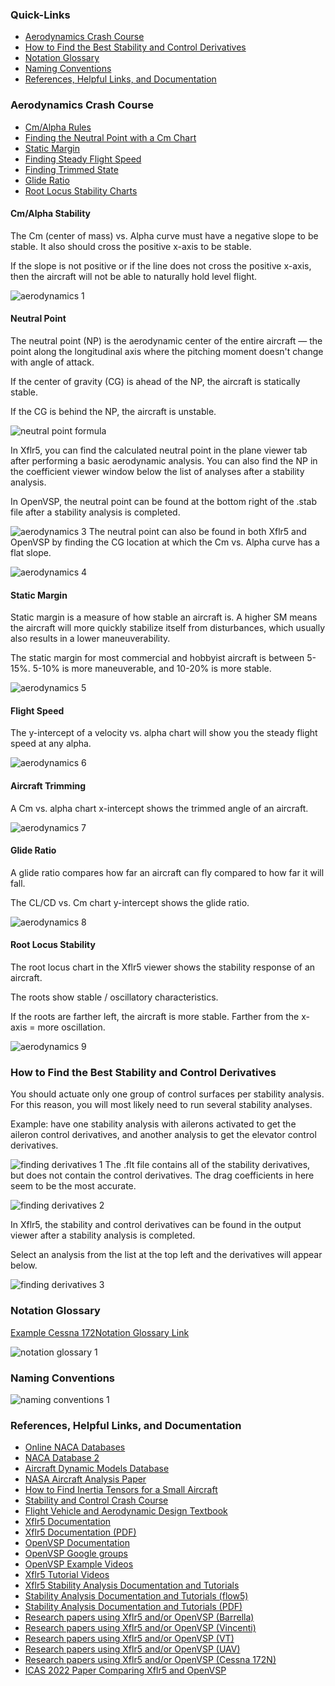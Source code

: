 


### Quick-Links


* [Aerodynamics Crash Course](#aerodynamics-crash-course)
* [How to Find the Best Stability and Control Derivatives](#how-to-find-the-best-stability-and-control-derivatives)
* [Notation Glossary](#notation-glossary)
* [Naming Conventions](#naming-conventions)
* [References, Helpful Links, and Documentation](#references-helpful-links-and-documentation)



### Aerodynamics Crash Course


* [Cm/Alpha Rules](#cmalpha-stability)
* [Finding the Neutral Point with a Cm Chart](#neutral-point)
* [Static Margin](#static-margin)
* [Finding Steady Flight Speed](#flight-speed)
* [Finding Trimmed State](#aircraft-trimming)
* [Glide Ratio](#glide-ratio)
* [Root Locus Stability Charts](#root-locus-stability)


#### Cm/Alpha Stability


The Cm (center of mass) vs. Alpha curve must have a negative slope to be stable. It also should cross the positive x-axis to be stable.  

  

 If the slope is not positive or if the line does not cross the positive x-axis, then the aircraft will not be able to naturally hold level flight.  

![aerodynamics 1](../../assets/user_manual_assets/appendix%20pictures/aerodynamics%201.jpeg)
#### Neutral Point


The neutral point (NP) is the aerodynamic center of the entire aircraft — the point along the longitudinal axis where the pitching moment doesn't change with angle of attack.  

  

 If the center of gravity (CG) is ahead of the NP, the aircraft is statically stable.  

 If the CG is behind the NP, the aircraft is unstable.  

![neutral point formula](../../assets/user_manual_assets/appendix%20pictures/neutral%20point%20formula.jpeg)
  

 In Xflr5, you can find the calculated neutral point in the plane viewer tab after performing a basic aerodynamic analysis. You can also find the NP in the coefficient viewer window below the list of analyses after a stability analysis.  

  

 In OpenVSP, the neutral point can be found at the bottom right of the .stab file after a stability analysis is completed.  

![aerodynamics 3](../../assets/user_manual_assets/appendix%20pictures/aerodynamics%203.jpeg)
 The neutral point can also be found in both Xflr5 and OpenVSP by finding the CG location at which the Cm vs. Alpha curve has a flat slope.  

![aerodynamics 4](../../assets/user_manual_assets/appendix%20pictures/aerodynamics%204.jpeg)



#### Static Margin


Static margin is a measure of how stable an aircraft is. A higher SM means the aircraft will more quickly stabilize itself from disturbances, which usually also results in a lower maneuverability.  

  

 The static margin for most commercial and hobbyist aircraft is between 5-15%. 5-10% is more maneuverable, and 10-20% is more stable.  

![aerodynamics 5](../../assets/user_manual_assets/appendix%20pictures/aerodynamics%205.jpeg)



#### Flight Speed


The y-intercept of a velocity vs. alpha chart will show you the steady flight speed at any alpha.  

![aerodynamics 6](../../assets/user_manual_assets/appendix%20pictures/aerodynamics%206.jpeg)



#### Aircraft Trimming


A Cm vs. alpha chart x-intercept shows the trimmed angle of an aircraft.  

![aerodynamics 7](../../assets/user_manual_assets/appendix%20pictures/aerodynamics%207.jpeg)



#### Glide Ratio


A glide ratio compares how far an aircraft can fly compared to how far it will fall.  

  

 The CL/CD vs. Cm chart y-intercept shows the glide ratio.  

![aerodynamics 8](../../assets/user_manual_assets/appendix%20pictures/aerodynamics%208.jpeg)



#### Root Locus Stability


The root locus chart in the Xflr5 viewer shows the stability response of an aircraft.  

  

 The roots show stable / oscillatory characteristics.  

  

 If the roots are farther left, the aircraft is more stable. Farther from the x-axis = more oscillation.  

![aerodynamics 9](../../assets/user_manual_assets/appendix%20pictures/aerodynamics%209.jpeg)



### How to Find the Best Stability and Control Derivatives


You should actuate only one group of control surfaces per stability analysis. For this reason, you will most likely need to run several stability analyses.  

  

 Example: have one stability analysis with ailerons activated to get the aileron control derivatives, and another analysis to get the elevator control derivatives.  

![finding derivatives 1](../../assets/user_manual_assets/appendix%20pictures/finding%20derivatives%201.jpeg)
 The .flt file contains all of the stability derivatives, but does not contain the control derivatives. The drag coefficients in here seem to be the most accurate.  

![finding derivatives 2](../../assets/user_manual_assets/appendix%20pictures/finding%20derivatives%202.jpeg)
  

 In Xflr5, the stability and control derivatives can be found in the output viewer after a stability analysis is completed.  

  

 Select an analysis from the list at the top left and the derivatives will appear below.  

![finding derivatives 3](../../assets/user_manual_assets/appendix%20pictures/finding%20derivatives%203.jpeg)



### Notation Glossary


[Example Cessna 172Notation Glossary Link](https://us1mirror.flightgear.org/terrasync/fgdata/fgdata_2020_3/Aircraft-uiuc/models/cessna172/nonlinear.html)


![notation glossary 1](../../assets/user_manual_assets/appendix%20pictures/notation%20glossary%201.jpeg)
### Naming Conventions


![naming conventions 1](../../assets/user_manual_assets/appendix%20pictures/naming%20conventions%201.jpeg)
### References, Helpful Links, and Documentation


* [Online NACA Databases](http://airfoiltools.com/search/index?m%5Bgrp%5D=naca4d&m%5Bsort%5D=1)
* [NACA Database 2](https://m-selig.ae.illinois.edu/ads/coord_database.html)
* [Aircraft Dynamic Models Database](https://m-selig.ae.illinois.edu/apasim/Aircraft-uiuc.html)
* [NASA Aircraft Analysis Paper](https://ntrs.nasa.gov/api/citations/19720018355/downloads/19720018355.pdf)
* [How to Find Inertia Tensors for a Small Aircraft](https://www.schoolphysics.co.uk/age16-19/Mechanics/Simple%20harmonic%20motion/text/Bifilar_suspension/index.html)
* [Stability and Control Crash Course](https://ocw.mit.edu/courses/16-333-aircraft-stability-and-control-fall-2004/99dac83da0ad7eb8906ebac40e9e6ae1_lecture_2.pdf)
* [Flight Vehicle and Aerodynamic Design Textbook](https://flowlab.groups.et.byu.net/me415/flight.pdf)
* [Xflr5 Documentation](https://www.xflr5.tech/xflr5.htm)
* [Xflr5 Documentation (PDF)](https://aero.us.es/adesign/Slides/Extra/Aerodynamics/Software/XFLR5/XFLR5%20v6.10.02/Guidelines.pdf)
* [OpenVSP Documentation](https://vspu.larc.nasa.gov/training-content/chapter-5-advanced-openvsp-techniques/)
* [OpenVSP Google groups](https://groups.google.com/g/openvsp/c/Pb93zCFufJA/m/mRHC0fD7CQAJ)
* [OpenVSP Example Videos](https://www.bing.com/videos/riverview/relatedvideo?q=using+openvsp+to+find+stability+derivatives&mid=797311886965F9F42A1A797311886965F9F42A1A&FORM=VIRE)
* [Xflr5 Tutorial Videos](https://www.youtube.com/playlist?list=PLtl5ylS6jdP6uOxzSJKPnUsvMbkmalfKg)
* [Xflr5 Stability Analysis Documentation and Tutorials](https://ebrary.net/59623/engineering/analyzing_decode_with_xflr5_stability)
* [Stability Analysis Documentation and Tutorials (flow5)](https://flow5.tech/docs/flow5_doc/Tutorials/Stability.html)
* [Stability Analysis Documentation and Tutorials (PDF)](https://www.xflr5.com/docs/XFLR5_and_Stability_analysis.pdf)
* [Research papers using Xflr5 and/or OpenVSP (Barrella)](http://wpage.unina.it/danilo.ciliberti/doc/Barrella.pdf)
* [Research papers using Xflr5 and/or OpenVSP (Vincenti)](http://wpage.unina.it/danilo.ciliberti/doc/Vincenti.pdf)
* [Research papers using Xflr5 and/or OpenVSP (VT)](https://vtechworks.lib.vt.edu/server/api/core/bitstreams/db1aa291-5e0f-446a-bf5a-6d5e570a2719/content)
* [Research papers using Xflr5 and/or OpenVSP (UAV)](https://www.researchpublish.com/upload/book/Lateral%20and%20Longitudinal%20Stability%20Analysis%20of%20UAV%20Using%20Xflr5-1163.pdf)
* [Research papers using Xflr5 and/or OpenVSP (Cessna 172N)](https://www.researchgate.net/publication/373635436_Model_Based_Aircraft_Design_and_Optimization_A_Case_Study_with_Cessna_172N_Aircraft)
* [ICAS 2022 Paper Comparing Xflr5 and OpenVSP](https://www.icas.org/icas_archive/ICAS2022/data/papers/ICAS2022_0367_paper.pdf)










